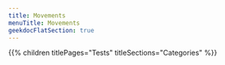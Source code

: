 ```yaml
---
title: Movements
menuTitle: Movements 
geekdocFlatSection: true
---
```


{{% children titlePages="Tests" titleSections="Categories" %}}
